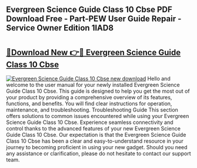 ## Evergreen Science Guide Class 10 Cbse PDF Download Free - Part-PEW User Guide Repair - Service Owner Edition 1IAD8

# <h2><a href="http://bc60898.oget.top/?id=Evergreen+Science+Guide+Class+10+Cbse">🔗Download New 👉🔴 Evergreen Science Guide Class 10 Cbse</a></h2>

[![Evergreen Science Guide Class 10 Cbse new download](https://i.imgur.com/5g1atiW.png)](http://bc60898.oget.top/?id=Evergreen+Science+Guide+Class+10+Cbse)
Hello and welcome to the user manual for your newly installed Evergreen Science Guide Class 10 Cbse. This guide is designed to help you get the most out of your product by providing a comprehensive overview of its features, functions, and benefits. You will find clear instructions for operation, maintenance, and troubleshooting. Troubleshooting Guide This section offers solutions to common issues encountered while using your Evergreen Science Guide Class 10 Cbse. Experience seamless connectivity and control thanks to the advanced features of your new Evergreen Science Guide Class 10 Cbse. Our expectation is that the Evergreen Science Guide Class 10 Cbse has been a clear and easy-to-understand resource in your journey to becoming proficient in using your new gadget. Should you need any assistance or clarification, please do not hesitate to contact our support team.
